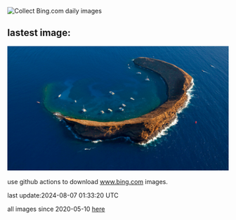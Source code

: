 ![Collect Bing.com daily images](https://github.com/counter2015/bing-daily-images/workflows/Collect%20Bing.com%20daily%20images/badge.svg)
## lastest image:
![](images/MolokiniHawaii.jpg)

use github actions to download www.bing.com images.

last update:2024-08-07 01:33:20 UTC

all images since 2020-05-10 [here](https://github.com/counter2015/bing-daily-images/tree/master/images) 
